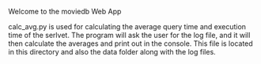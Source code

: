 Welcome to the moviedb Web App


calc_avg.py 
is used for calculating the average query time and execution time of the serlvet. The program will ask the user for the log file, and it will then calculate the averages and print out in the console. This file is located in this directory and also the data folder along with the log files.


